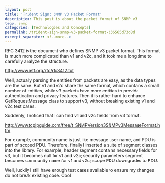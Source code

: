 ```yaml
---
layout: post
title: 'Trident Sign: SNMP v3 Packet Format'
description: This post is about the packet format of SNMP v3.
tags: snmp
categories: [Technologies and Concepts]
permalink: /trident-sign-snmp-v3-packet-format-636565d73d8d
excerpt_separator: <!--more-->
---
```

RFC 3412 is the document who defines SNMP v3 packet format. This format is much more complicated than v1 and v2c, and it took me a long time to carefully analyze the structure.

http://www.ietf.org/rfc/rfc3412.txt
<!--more-->

Well, actually parsing the entities from packets are easy, as the data types are the same. But v1 and v2c share the same format, which contains a small number of entities, while v3 packets have more entities to provide authentication and privacy features. Then it is rather hard to enhance GetRequestMessage class to support v3, without breaking existing v1 and v2c test cases.

Suddenly, I noticed that I can find v1 and v2c fields from v3 format.

http://www.tcpipguide.com/free/t_SNMPVersion3SNMPv3MessageFormat.htm

For example, community name is just like message user name, and PDU is part of scoped PDU. Therefore, finally I inserted a suite of segment classes into the library. For example, header segment contains necessary fields for v3, but it becomes null for v1 and v2c; security parameters segment becomes community name for v1 and v2c; scope PDU downgrades to PDU.

Well, luckily I still have enough test cases available to ensure my changes do not break existing code. Cool
